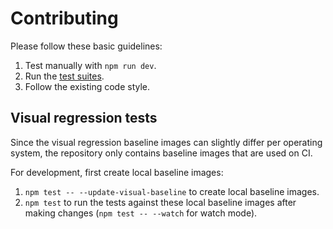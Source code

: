 # Contributing

Please follow these basic guidelines:

1. Test manually with `npm run dev`.
2. Run the [test suites](#visual-regression-tests).
3. Follow the existing code style.

## Visual regression tests

Since the visual regression baseline images can slightly differ per operating
system, the repository only contains baseline images that are used on CI.

For development, first create local baseline images:

1. `npm test -- --update-visual-baseline` to create local baseline images.
2. `npm test` to run the tests against these local baseline images after making changes
   (`npm test -- --watch` for watch mode).
